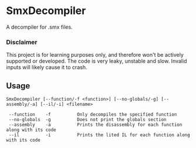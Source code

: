 # SmxDecompiler

A decompiler for .smx files.

### Disclaimer
This project is for learning purposes only, and therefore won't be actively supported or developed. The code is very leaky, unstable and slow. Invalid inputs will likely cause it to crash.

## Usage
```
SmxDecompiler [--function/-f <function>] [--no-globals/-g] [--assembly/-a] [--il/-i] <filename>

 --function    -f          Only decompiles the specified function
 --no-globals  -g          Does not print the globals section
 --assembly    -a          Prints the disassembly for each function along with its code
 --il          -i          Prints the lited IL for each function along with its code
```
